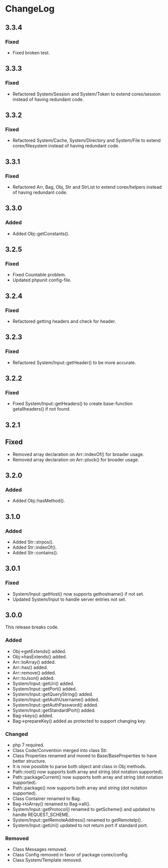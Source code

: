 # ChangeLog

## 3.3.4

### Fixed
- Fixed broken test.

## 3.3.3

### Fixed
- Refactored System/Session and System/Token to extend corex/session instead of having redundant code.


## 3.3.2

### Fixed
- Refactored System/Cache, System/Directory and System/File to extend corex/filesystem instead of having redundant code.


## 3.3.1

### Fixed
- Refactored Arr, Bag, Obj, Str and StrList to extend corex/helpers instead of having redundant code.


## 3.3.0

### Added
- Added Obj::getConstants().


## 3.2.5

### Fixed
- Fixed Countable problem.
- Updated phpunit config-file.


## 3.2.4

### Fixed
- Refactored getting headers and check for header.


## 3.2.3

### Fixed
- Refactored System/Input::getHeader() to be more accurate.


## 3.2.2

### Fixed
- Fixed System/Input::getHeaders() to create base-function getallheaders() if not found.


## 3.2.1

## Fixed
- Removed array declaration on Arr::indexOf() for broader usage.
- Removed array declaration on Arr::pluck() for broader usage.


## 3.2.0

### Added
- Added Obj::hasMethod().


## 3.1.0

### Added
- Added Str::strpos().
- Added Str::indexOf().
- Added Str::contains().


## 3.0.1

### Fixed
- System/Input::getHost() now supports gethostname() if not set.
- Updated System/Input to handle server entries not set.


## 3.0.0
This release breaks code.

### Added
- Obj->getExtends() added.
- Obj->hasExtends() added.
- Arr::toArray() added.
- Arr::has() added.
- Arr::remove() added.
- Arr::toJson() added.
- System/Input::getUri() added.
- System/Input::getPort() added.
- System/Input::getQueryString() added.
- System/Input::getAuthUsername() added.
- System/Input::getAuthPassword() added.
- System/Input::getStandardPort() added.
- Bag->keys() added.
- Bag->prepareKey() added as protected to support changing key.

### Changed
- php 7 required.
- Class Code/Convention merged into class Str.
- Class Properties renamed and moved to Base/BaseProperties to have better structure.
- It is now possible to parse both object and class in Obj methods.
- Path::root() now supports both array and string (dot notation supported).
- Path::packageCurrent() now supports both array and string (dot notation supported).
- Path::package() now supports both array and string (dot notation supported).
- Class Container renamed to Bag.
- Bag->toArray() renamed to Bag->all().
- System/Input::getProtocol() renamed to getScheme() and updated to handle REQUEST_SCHEME.
- System/Input::getRemoteAddress() renamed to getRemoteIp().
- System/Input::getUri() updated to not return port if standard port.

### Removed
- Class Messages removed.
- Class Config removed in favor of package corex/config.
- Class System/Template removed.
